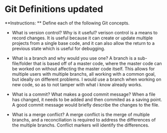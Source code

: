 # Git Definitions updated

**Instructions: ** Define each of the following Git concepts.

* What is version control?  Why is it useful?
verison control is a means to record changes. It is useful because it can create or update multiple projects from a single base code, and it can also allow the return to a previous state which is useful for debugging. 

* What is a branch and why would you use one?
A branch is a sub-file/folder that is based off of a master code, where the master code can be worked on without affecting the master code itself. This allows for multiple users with multiple branchs, all working with a common goal, but ideally on different problems. I would use a branch when working on new code, so as to not tamper with what i know already works.

* What is a commit? What makes a good commit message?
When a file has changed, it needs to be added and then commited as a saving point. A good commit message would briefly describe the changes to the file.

* What is a merge conflict?
A merge conflict is the merge of multiple branchs, and a reconciliation is required to address the differences of the multiple branchs. Conflict markers will identify the differences. 